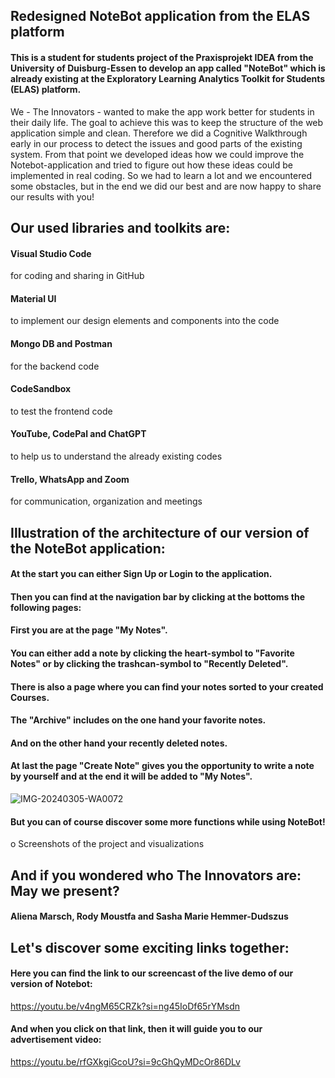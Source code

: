 ## Redesigned NoteBot application from the ELAS platform

#### This is a student for students project of the Praxisprojekt IDEA from the University of Duisburg-Essen to develop an app called "NoteBot" which is already existing at the Exploratory Learning Analytics Toolkit for Students (ELAS) platform.

We - The Innovators - wanted to make the app work better for students in their daily life. 
The goal to achieve this was to keep the structure of the web application simple and clean. 
Therefore we did a Cognitive Walkthrough early in our process to detect the issues and good parts of the existing system.
From that point we developed ideas how we could improve the Notebot-application and tried to figure out how these ideas could be implemented in real coding.
So we had to learn a lot and we encountered some obstacles, but in the end we did our best and are now happy to share our results with you!


## Our used libraries and toolkits are:


#### Visual Studio Code
for coding and sharing in GitHub

#### Material UI
to implement our design elements and components into the code

#### Mongo DB and Postman
for the backend code

#### CodeSandbox
to test the frontend code

#### YouTube, CodePal and ChatGPT
to help us to understand the already existing codes

#### Trello, WhatsApp and Zoom
for communication, organization and meetings


## Illustration of the architecture of our version of the NoteBot application:


#### At the start you can either Sign Up or Login to the application.
#### Then you can find at the navigation bar by clicking at the bottoms the following pages: 

#### First you are at the page "My Notes".
#### You can either add a note by clicking the heart-symbol to "Favorite Notes" or by clicking the trashcan-symbol to "Recently Deleted".

#### There is also a page where you can find your notes sorted to your created Courses.

#### The "Archive" includes on the one hand your favorite notes.
#### And on the other hand your recently deleted notes.

#### At last the page "Create Note" gives you the opportunity to write a note by yourself and at the end it will be added to "My Notes".
![IMG-20240305-WA0072](https://github.com/AlienaEloisa/elas-official/assets/148063774/68d7a2c4-15c6-40d3-a389-98ac53cf8fe0)


#### But you can of course discover some more functions while using NoteBot!

o Screenshots of the project and visualizations



## And if you wondered who The Innovators are: May we present?


#### Aliena Marsch, Rody Moustfa and Sasha Marie Hemmer-Dudszus


## Let's discover some exciting links together:


#### Here you can find the link to our screencast of the live demo of our version of Notebot:

https://youtu.be/v4ngM65CRZk?si=ng45IoDf65rYMsdn 


#### And when you click on that link, then it will guide you to our advertisement video:

https://youtu.be/rfGXkgiGcoU?si=9cGhQyMDcOr86DLv

